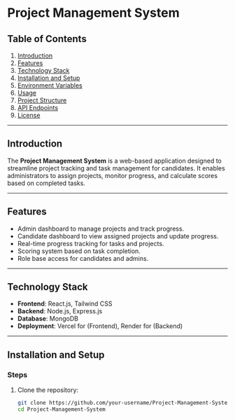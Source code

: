 # **Project Management System**

## **Table of Contents**
1. [Introduction](#introduction)
2. [Features](#features)
3. [Technology Stack](#technology-stack)
4. [Installation and Setup](#installation-and-setup)
5. [Environment Variables](#environment-variables)
6. [Usage](#usage)
7. [Project Structure](#project-structure)
8. [API Endpoints](#api-endpoints)
9. [License](#license)

---

## **Introduction**
The **Project Management System** is a web-based application designed to streamline project tracking and task management for candidates. It enables administrators to assign projects, monitor progress, and calculate scores based on completed tasks.

---

## **Features**
- Admin dashboard to manage projects and track progress.
- Candidate dashboard to view assigned projects and update progress.
- Real-time progress tracking for tasks and projects.
- Scoring system based on task completion.
- Role base access for candidates and admins.

---

## **Technology Stack**
- **Frontend**: React.js, Tailwind CSS
- **Backend**: Node.js, Express.js
- **Database**: MongoDB
- **Deployment**: Vercel for (Frontend), Render for (Backend)

---

## **Installation and Setup**
### Steps
1. Clone the repository:
   ```bash
   git clone https://github.com/your-username/Project-Management-System.git
   cd Project-Management-System
